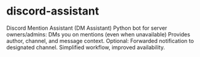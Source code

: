 # discord-assistant
Discord Mention Assistant (DM Assistant) Python bot for server owners/admins:  DMs you on mentions (even when unavailable) Provides author, channel, and message context. Optional: Forwarded notification to designated channel. Simplified workflow, improved availability.
